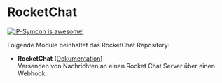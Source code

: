 # RocketChat

[![IP-Symcon is awesome!](https://img.shields.io/badge/IP--Symcon-5.5-blue.svg)](https://www.symcon.de)

Folgende Module beinhaltet das RocketChat Repository:

- __RocketChat__ ([Dokumentation](RocketChat))  
	Versenden von Nachrichten an einen Rocket Chat Server über einen Webhook.